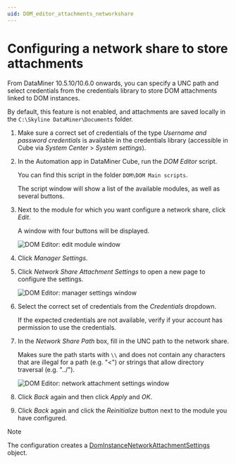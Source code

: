 ```yaml
---
uid: DOM_editor_attachments_networkshare
---
```


# Configuring a network share to store attachments

<!--RN43726-->

From DataMiner 10.5.10/10.6.0 onwards, you can specify a UNC path and select credentials from the credentials library to store DOM attachments linked to DOM instances.

By default, this feature is not enabled, and attachments are saved locally in the `C:\Skyline DataMiner\Documents` folder.

1. Make sure a correct set of credentials of the type *Username and password credentials* is available in the credentials library (accessible in Cube via *System Center* > *System settings*).

1. In the Automation app in DataMiner Cube, run the *DOM Editor* script.

   You can find this script in the folder `DOM\DOM Main scripts`.

   The script window will show a list of the available modules, as well as several buttons.

1. Next to the module for which you want configure a network share, click *Edit*.

   A window with four buttons will be displayed.

   ![DOM Editor: edit module window](~/dataminer/images/DOM_Editor_edit_module.png)

1. Click *Manager Settings*.

1. Click *Network Share Attachment Settings* to open a new page to configure the settings.

    ![DOM Editor: manager settings window](~/dataminer/images/DOM_Editor_managersettings.png)

1. Select the correct set of credentials from the *Credentials* dropdown.

   If the expected credentials are not available, verify if your account has permission to use the credentials.

1. In the *Network Share Path* box, fill in the UNC path to the network share.

   Makes sure the path starts with `\\` and does not contain any characters that are illegal for a path (e.g. "<") or strings that allow directory traversal (e.g. "../").

    ![DOM Editor: network attachment settings window](~/dataminer/images/DOM_Editor_networkshare.png)

1. Click *Back* again and then click *Apply* and *OK*.

1. Click *Back* again and click the *Reinitialize* button next to the module you have configured.

> [!NOTE]
> The configuration creates a [DomInstanceNetworkAttachmentSettings](xref:DOM_DomInstanceNetworkAttachmentSettings) object.
